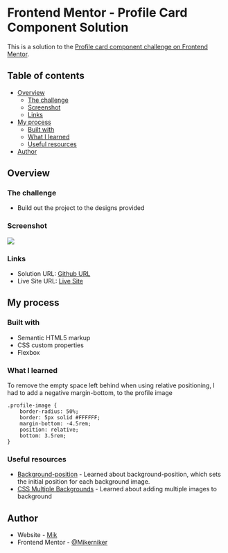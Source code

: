 # Frontend Mentor - Profile Card Component Solution

This is a solution to the [Profile card component challenge on Frontend Mentor](https://www.frontendmentor.io/challenges/profile-card-component-cfArpWshJ). 

## Table of contents

- [Overview](#overview)
  - [The challenge](#the-challenge)
  - [Screenshot](#screenshot)
  - [Links](#links)
- [My process](#my-process)
  - [Built with](#built-with)
  - [What I learned](#what-i-learned)
  - [Useful resources](#useful-resources)
- [Author](#author)


## Overview

### The challenge

- Build out the project to the designs provided

### Screenshot

![](./screenshot.jpg)



### Links

- Solution URL: [Github URL](https://github.com/Mikerniker/Frontend-Mentor-Challenges/tree/main/007%20Profile_Card_Component)
- Live Site URL: [Live Site](https://your-live-site-url.com)

## My process

### Built with

- Semantic HTML5 markup
- CSS custom properties
- Flexbox


### What I learned

To remove the empty space left behind when using relative positioning, I had to add a negative margin-bottom, to the profile image
```
.profile-image {
    border-radius: 50%;
    border: 5px solid #FFFFFF;
    margin-bottom: -4.5rem;
    position: relative;
    bottom: 3.5rem;
}
```

### Useful resources

- [Background-position](https://developer.mozilla.org/en-US/docs/Web/CSS/background-position) - Learned about background-position, which sets the initial position for each background image.
- [CSS Multiple Backgrounds](https://www.w3schools.com/css/css3_backgrounds.asp) - Learned about adding multiple images to background


## Author

- Website - [Mik](https://mikerniker.github.io/Project_Website/)
- Frontend Mentor - [@Mikerniker](https://www.frontendmentor.io/profile/Mikerniker)
